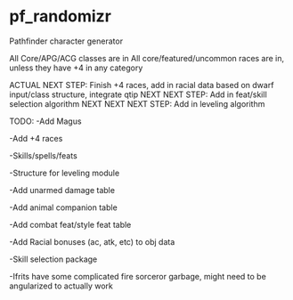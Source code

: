 # pf_randomizr
Pathfinder character generator

All Core/APG/ACG classes are in
All core/featured/uncommon races are in, unless they have +4 in any category

ACTUAL NEXT STEP: Finish +4 races, add in racial data based on dwarf input/class structure, integrate qtip
NEXT NEXT STEP: Add in feat/skill selection algorithm
NEXT NEXT NEXT STEP: Add in leveling algorithm

TODO:
  -Add Magus
  
  -Add +4 races
  
  -Skills/spells/feats
  
  -Structure for leveling module
  
  -Add unarmed damage table
  
  -Add animal companion table
  
  -Add combat feat/style feat table
  
  -Add Racial bonuses (ac, atk, etc) to obj data
  
  -Skill selection package
  
  -Ifrits have some complicated fire sorceror garbage, might need to be angularized to actually work
